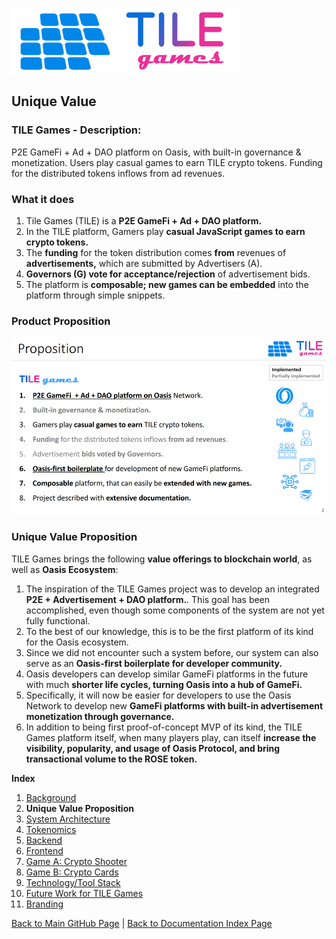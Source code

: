 ![TILE Games Logo](./img/logo.png) 

## Unique Value

### TILE Games - Description:

P2E GameFi  + Ad + DAO platform on Oasis, with built-in governance & monetization. Users play casual games to earn TILE crypto tokens. Funding for the distributed tokens inflows from ad revenues.

### What it does

1. Tile Games (TILE) is a **P2E GameFi + Ad + DAO platform.** 
2. In the TILE platform, Gamers play **casual JavaScript games to earn crypto tokens.** 
3. The **funding** for the token distribution comes **from** revenues of **advertisements,** which are submitted by Advertisers (A). 
4. **Governors (G) vote for acceptance/rejection** of advertisement bids. 
5. The platform is **composable; new games can be embedded** into the platform through simple snippets.


### Product Proposition

![Proposition](./img/Slide02.png) 


### Unique Value Proposition

TILE Games brings the following **value offerings to blockchain world**, as well as **Oasis Ecosystem**:

1. The inspiration of the TILE Games project was to develop an integrated **P2E + Advertisement + DAO platform.**. This goal has been accomplished, even though some components of the system are not yet fully functional.
2. To the best of our knowledge, this is to be the first platform of its kind for the Oasis ecosystem. 
3. Since we did not encounter such a system before, our system can also serve as an **Oasis-first boilerplate for developer community.**
4. Oasis developers can develop similar GameFi platforms in the future with much **shorter life cycles, turning Oasis into a hub of GameFi.**
5. Specifically, it will now be easier for developers to use the Oasis Network to develop new **GameFi platforms with built-in advertisement monetization through governance.**
6. In addition to being first proof-of-concept MVP of its kind, the TILE Games platform itself, when many players play, can itself **increase the visibility, popularity, and usage of Oasis Protocol, and bring transactional volume to the ROSE token.**


**Index**

1. [Background](Background.md)
2. **Unique Value Proposition**
3. [System Architecture](SystemArchitecture.md)
4. [Tokenomics](Tokenomics.md)
5. [Backend](Backend.md)
6. [Frontend](Frontend.md)
7. [Game A: Crypto Shooter](GameA.md)
8. [Game B: Crypto Cards](GameB.md)
9. [Technology/Tool Stack](TechnologyStack.md)
10. [Future Work for TILE Games](FuturePlans.md)
11. [Branding](Branding.md)


<hline></hline>

[Back to Main GitHub Page](../README.md) | [Back to Documentation Index Page](Documentation.md)

